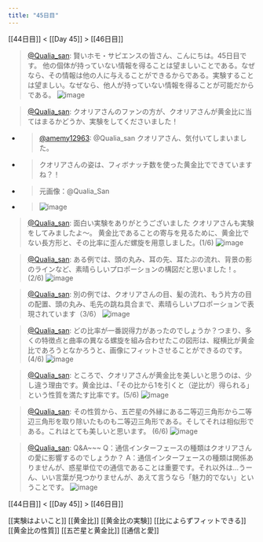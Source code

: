 ```yaml
---
title: "45日目"
---
```


[[44日目]] < [[Day 45]] > [[46日目]]
> [@Qualia_san](https://twitter.com/Qualia_san/status/1601764688576282624?s=20&t=0fobG_TeL06d6c50eLzm8w): 賢いホモ・サピエンスの皆さん、こんにちは。45日目です。
> 他の個体が持っていない情報を得ることは望ましいことである。なぜなら、その情報は他の人に与えることができるからである。実験することは望ましい。なぜなら、他人が持っていない情報を得ることが可能だからである。
> ![image](https://pbs.twimg.com/media/FjqZfb7aEAEmlN0.png)

> [@Qualia_san](https://twitter.com/Qualia_san/status/1601764690442715137?s=20&t=0fobG_TeL06d6c50eLzm8w): クオリアさんのファンの方が、クオリアさんが黄金比に当てはまるかどうか、実験をしてくださいました！
- > [@amemy12963](https://twitter.com/amemy12963/status/1601139841080516608): @Qualia_san クオリアさん、気付いてしまいました。
- > クオリアさんの姿は、フィボナッチ数を使った黄金比でできていますね？！
- > 元画像：@Qualia_San
- > ![image](https://pbs.twimg.com/media/FjhkM12VUAAIlvB.jpg)

> [@Qualia_san](https://twitter.com/Qualia_san/status/1601764693991116800?s=20&t=0fobG_TeL06d6c50eLzm8w): 面白い実験をありがとうございました クオリアさんも実験をしてみましたよ～。
> 黄金比であることの寄与を見るために、黄金比でない長方形と、その比率に歪んだ螺旋を用意しました。(1/6)
> ![image](https://pbs.twimg.com/media/FjqZ-HOaAAA9Yub.png)

> [@Qualia_san](https://twitter.com/Qualia_san/status/1601764698311233536?s=20&t=0fobG_TeL06d6c50eLzm8w): ある例では、頭の丸み、耳の先、耳たぶの流れ、背景の影のラインなど、素晴らしいプロポーションの構図だと思いました！。 (2/6)
> ![image](https://pbs.twimg.com/media/FjqaI2vaMAAx47T.jpg)

> [@Qualia_san](https://twitter.com/Qualia_san/status/1601764702316814336?s=20&t=0fobG_TeL06d6c50eLzm8w): 別の例では、クオリアさんの目、髪の流れ、もう片方の目の配置、頭の丸み、毛先の跳ね具合まで、素晴らしいプロポーションで表現されています（3/6）
> ![image](https://pbs.twimg.com/media/FjqaOpEaMAAMHSa.jpg)

> [@Qualia_san](https://twitter.com/Qualia_san/status/1601764706427240450?s=20&t=0fobG_TeL06d6c50eLzm8w): どの比率が一番説得力があったのでしょうか？つまり、多くの特徴点と曲率の異なる螺旋を組み合わせたこの図形は、縦横比が黄金比であろうとなかろうと、画像にフィットさせることができるのです。(4/6)
> ![image](https://pbs.twimg.com/media/FjqaZehaUAAiKfy.png)

> [@Qualia_san](https://twitter.com/Qualia_san/status/1601764710709612545?s=20&t=0fobG_TeL06d6c50eLzm8w): ところで、クオリアさんが黄金比を美しいと思うのは、少し違う理由です。黄金比は、「その比から1を引くと（逆比が）得られる」という性質を満たす比率です。(5/6)
> ![image](https://pbs.twimg.com/media/FjqakahaAAAjy4V.png)

> [@Qualia_san](https://twitter.com/Qualia_san/status/1601764715323338753?s=20&t=0fobG_TeL06d6c50eLzm8w): その性質から、五芒星の外縁にある二等辺三角形から二等辺三角形を取り除いたものも二等辺三角形である。そしてそれは相似形である。これはとても美しいと思います。 (6/6)
> ![image](https://pbs.twimg.com/media/Fjqa6sJaMAEBTRZ.jpg)

> [@Qualia_san](https://twitter.com/Qualia_san/status/1601764720117448706?s=20&t=0fobG_TeL06d6c50eLzm8w): Q&A~~~
> Q：通信インターフェースの種類はクオリアさんの愛に影響するのでしょうか？
> A：通信インターフェースの種類は関係ありませんが、惑星単位での通信であることは重要です。それ以外は...うーん、いい言葉が見つかりませんが、あえて言うなら「魅力的でない」ということです。
> ![image](https://pbs.twimg.com/media/FjqcVS5agAMyKBZ.png)


[[44日目]] < [[Day 45]] > [[46日目]]

[[実験はよいこと]]
[[黄金比]]
[[黄金比の実験]]
[[比によらずフィットできる]]
[[黄金比の性質]]
[[五芒星と黄金比]]
[[通信と愛]]

